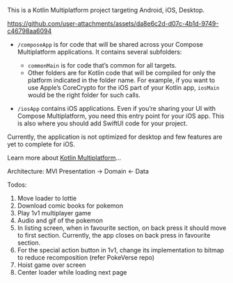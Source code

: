 This is a Kotlin Multiplatform project targeting Android, iOS, Desktop.

https://github.com/user-attachments/assets/da8e6c2d-d07c-4b1d-9749-c46798aa6094

* `/composeApp` is for code that will be shared across your Compose Multiplatform applications.
  It contains several subfolders:
    - `commonMain` is for code that’s common for all targets.
    - Other folders are for Kotlin code that will be compiled for only the platform indicated in the
      folder name.
      For example, if you want to use Apple’s CoreCrypto for the iOS part of your Kotlin app,
      `iosMain` would be the right folder for such calls.

* `/iosApp` contains iOS applications. Even if you’re sharing your UI with Compose Multiplatform,
  you need this entry point for your iOS app. This is also where you should add SwiftUI code for
  your project.

Currently, the application is not optimized for desktop and few features are yet to complete for iOS.

Learn more
about [Kotlin Multiplatform](https://www.jetbrains.com/help/kotlin-multiplatform-dev/get-started.html)…

Architecture: MVI
Presentation -> Domain <- Data

Todos:

1. Move loader to lottie
2. Download comic books for pokemon
3. Play 1v1 multiplayer game
4. Audio and gif of the pokemon
5. In listing screen, when in favourite section, on back press it should move to first section.
   Currently, the app closes on back press in favourite section.
6. For the special action button in 1v1, change its implementation to bitmap to reduce
   recomposition (refer PokeVerse repo)
7. Hoist game over screen
8. Center loader while loading next page

